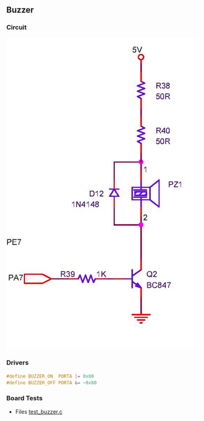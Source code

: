 ## Buzzer

### Circuit
![Buzzer](./buzzer_circuit.jpg) <br>

### Drivers
```c
#define BUZZER_ON  PORTA |= 0x80
#define BUZZER_OFF PORTA &= ~0x80
```

### Board Tests
* Files [test_buzzer.c](https://github.com/narenkn/atmega_biller/blob/atmega128/tests/test_buzzer.c)
